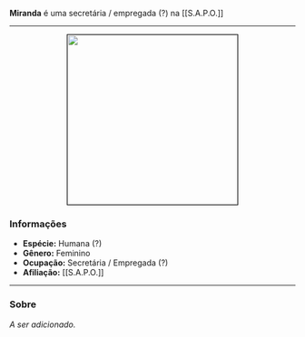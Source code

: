 **Miranda** é uma secretária / empregada (?) na [[S.A.P.O.]]

---

<div style="text-align: center;">
<img src="https://i.imgur.com/3yIyMJA.png" width="300" height="300" style="border: 1px solid black;">
</div>

### Informações

- **Espécie:** Humana (?)
- **Gênero:** Feminino
- **Ocupação:** Secretária / Empregada (?)
- **Afiliação:** [[S.A.P.O.]]

---

### Sobre

*A ser adicionado.*